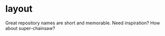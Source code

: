 # layout
Great repository names are short and memorable. Need inspiration? How about super-chainsaw?
